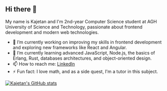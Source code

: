 ## Hi there 👋

My name is Kajetan and I'm 2nd-year Computer Science student at AGH University of Science and Technology, passionate about frontend development and modern web technologies.

- 🔭 I’m currently working on improving my skills in frontend development and exploring new frameworks like React and Angular.
- 🌱 I’m currently learning advanced JavaScript, Node.js, the basics of Erlang, Rust, databases architectures, and object-oriented design.
- 📫 How to reach me: [LinkedIn](https://www.linkedin.com/in/kajetan-fratczak/)
- ⚡ Fun fact: I love math, and as a side quest, I'm a tutor in this subject.

[![Kajetan's GitHub stats](https://github-readme-stats.vercel.app/api?username=kajetanfratczak)](https://github.com/anuraghazra/github-readme-stats)
